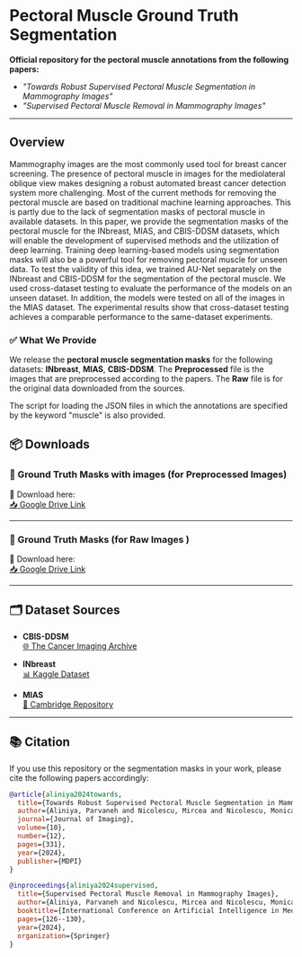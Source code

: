 

# Pectoral Muscle Ground Truth Segmentation

**Official repository for the pectoral muscle annotations from the following papers:**

- _"Towards Robust Supervised Pectoral Muscle Segmentation in Mammography Images"_
- _"Supervised Pectoral Muscle Removal in Mammography Images"_

---

## Overview

Mammography images are the most commonly used tool for breast cancer screening. The presence of pectoral muscle in images for the mediolateral oblique view makes designing a robust automated breast cancer detection system more challenging. Most of the current methods for removing the pectoral muscle are based on traditional machine learning approaches. This is partly due to the lack of segmentation masks of pectoral muscle in available datasets. In this paper, we provide the segmentation masks of the pectoral muscle for the INbreast, MIAS, and CBIS-DDSM datasets, which will enable the development of supervised methods and the utilization of deep learning. Training deep learning-based models using segmentation masks will also be a powerful tool for removing pectoral muscle for unseen data. To test the validity of this idea, we trained AU-Net separately on the INbreast and CBIS-DDSM for the segmentation of the pectoral muscle. We used cross-dataset testing to evaluate the performance of the models on an unseen dataset. In addition, the models were tested on all of the images in the MIAS dataset. The experimental results show that cross-dataset testing achieves a comparable performance to the same-dataset experiments.

### ✅ What We Provide

We release the **pectoral muscle segmentation masks** for the following datasets: **INbreast**, **MIAS**, **CBIS-DDSM**. The **Preprocessed** file is the images that are preprocessed according to the papers. The **Raw** file is for the original data downloaded from the sources.

The script for loading the JSON files in which the annotations are specified by the keyword "muscle" is also provided.




## 📦 Downloads

### 🔹 Ground Truth Masks with images (for Preprocessed Images)

📁 Download here:  
[📥 Google Drive Link](https://drive.google.com/file/d/1Ek25FOImqBHEIfpV6O5Vix5gueGFEeGx/view?usp=sharing)

---

### 🔹 Ground Truth Masks (for Raw Images )

📁 Download here:  
[📥 Google Drive Link](https://drive.google.com/file/d/1yEKepjP4OKhiiP82cO5T4R-xLS7ZDpNn/view?usp=sharing)

---

## 🗂 Dataset Sources

- **CBIS-DDSM**  
  [🌐 The Cancer Imaging Archive](https://www.cancerimagingarchive.net/collection/cbis-ddsm/)

- **INbreast**  
  [📊 Kaggle Dataset](https://www.kaggle.com/datasets/ramanathansp20/inbreast-dataset)


- **MIAS**  
  [📄 Cambridge Repository](https://www.repository.cam.ac.uk/items/b6a97f0c-3b9b-40ad-8f18-3d121eef1459)

---


## 📚 Citation

If you use this repository or the segmentation masks in your work, please cite the following papers accordingly:

```bibtex
@article{aliniya2024towards,
  title={Towards Robust Supervised Pectoral Muscle Segmentation in Mammography Images},
  author={Aliniya, Parvaneh and Nicolescu, Mircea and Nicolescu, Monica and Bebis, George},
  journal={Journal of Imaging},
  volume={10},
  number={12},
  pages={331},
  year={2024},
  publisher={MDPI}
}

@inproceedings{aliniya2024supervised,
  title={Supervised Pectoral Muscle Removal in Mammography Images},
  author={Aliniya, Parvaneh and Nicolescu, Mircea and Nicolescu, Monica and Bebis, George},
  booktitle={International Conference on Artificial Intelligence in Medicine},
  pages={126--130},
  year={2024},
  organization={Springer}
}
